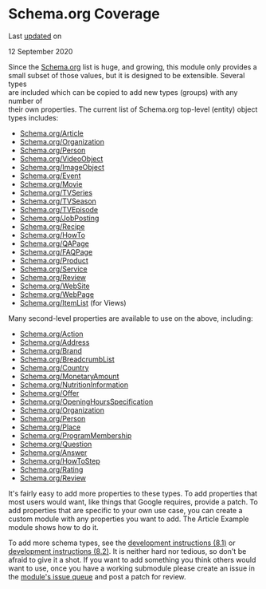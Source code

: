 Schema.org Coverage
===================

Last [updated](/node/2942670/discuss) on

12 September 2020

Since the [Schema.org](https://schema.org/) list is huge, and growing, this module only provides a  
small subset of those values, but it is designed to be extensible. Several types  
are included which can be copied to add new types (groups) with any number of  
their own properties. The current list of Schema.org top-level (entity) object types includes:

*   [Schema.org/Article](https://schema.org/Article)
*   [Schema.org/Organization](https://schema.org/Organization)
*   [Schema.org/Person](https://schema.org/Person)
*   [Schema.org/VideoObject](https://schema.org/VideoObject)
*   [Schema.org/ImageObject](https://schema.org/ImageObject)
*   [Schema.org/Event](https://schema.org/Event)
*   [Schema.org/Movie](https://schema.org/Movie)
*   [Schema.org/TVSeries](https://schema.org/TVSeries)
*   [Schema.org/TVSeason](https://schema.org/TVSeason)
*   [Schema.org/TVEpisode](https://schema.org/TVEpisode)
*   [Schema.org/JobPosting](https://schema.org/JobPosting)
*   [Schema.org/Recipe](https://schema.org/Recipe)
*   [Schema.org/HowTo](https://schema.org/HowTo)
*   [Schema.org/QAPage](https://schema.org/QAPage)
*   [Schema.org/FAQPage](https://schema.org/FAQPage)
*   [Schema.org/Product](https://schema.org/Product)
*   [Schema.org/Service](https://schema.org/Service)
*   [Schema.org/Review](https://schema.org/Review)
*   [Schema.org/WebSite](https://schema.org/WebSite)
*   [Schema.org/WebPage](https://schema.org/WebPage)
*   [Schema.org/ItemList](https://schema.org/ItemList) (for Views)

Many second-level properties are available to use on the above, including:

*   [Schema.org/Action](https://schema.org/Action)
*   [Schema.org/Address](https://schema.org/Address)
*   [Schema.org/Brand](https://schema.org/Brand)
*   [Schema.org/BreadcrumbList](https://schema.org/BreadcrumbList)
*   [Schema.org/Country](https://schema.org/Country)
*   [Schema.org/MonetaryAmount](https://schema.org/MonetaryAmount)
*   [Schema.org/NutritionInformation](https://schema.org/NutritionInformation)
*   [Schema.org/Offer](https://schema.org/Offer)
*   [Schema.org/OpeningHoursSpecification](https://schema.org/OpeningHoursSpecification)
*   [Schema.org/Organization](https://schema.org/Organization)
*   [Schema.org/Person](https://schema.org/Person)
*   [Schema.org/Place](https://schema.org/Place)
*   [Schema.org/ProgramMembership](https://schema.org/ProgramMembership)
*   [Schema.org/Question](https://schema.org/Question)
*   [Schema.org/Answer](https://schema.org/Answer)
*   [Schema.org/HowToStep](https://schema.org/HowToStep)
*   [Schema.org/Rating](https://schema.org/Rating)
*   [Schema.org/Review](https://schema.org/Rating)

It's fairly easy to add more properties to these types. To add properties that most users would want, like things that Google requires, provide a patch. To add properties that are specific to your own use case, you can create a custom module with any properties you want to add. The Article Example module shows how to do it.

To add more schema types, see the [development instructions (8.1)](https://www.drupal.org/docs/8/modules/schemaorg-metatag/developer-instructions) or [development instructions (8.2)](https://www.drupal.org/docs/contributed-modules/schemaorg-metatag/developer-instructions-for-82-branch). It is neither hard nor tedious, so don't be afraid to give it a shot. If you want to add something you think others would want to use, once you have a working submodule please create an issue in the [module's issue queue](https://www.drupal.org/project/issues/schema_metatag?categories=All) and post a patch for review.
